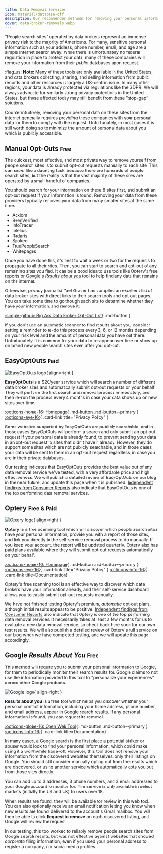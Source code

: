 ```yaml
---
title: Data Removal Services
icon: material/database-off
description: Our recommended methods for removing your personal information from data brokers and people search sites.
cover: data-broker-removals.webp
---
```


"People search sites" operated by data brokers represent an immense privacy risk to the majority of Americans. For many, sensitive personal information such as your address, phone number, email, and age are a simple internet search away. While there is unfortunately no federal regulation in place to protect your data, many of these companies will remove your information from their *public* databases upon request.

:flag_us: **Note:** Many of these tools are only available in the United States, and data brokers collecting, sharing, and selling information from public records and other resources is largely a US-centric issue. In many other regions, your data is already protected via regulations like the GDPR. We will always advocate for similarly strong privacy protections in the United States, but those affected today may still benefit from these "stop-gap" solutions.

Counterintuitively, removing your personal data on these sites from the internet generally requires *providing* these companies with your personal data for them to comply with the request. Unfortunately, in most cases it is still worth doing so to minimize the amount of personal data about you which is publicly accessible.

## Manual Opt-Outs <small>Free</small>

The quickest, most effective, and most private way to remove yourself from people search sites is to submit opt-out requests manually to each site. This can *seem* like a daunting task, because there are hundreds of people search sites, but the reality is that the vast majority of these sites are operated by a small handful of companies.

You should search for your information on these 8 sites first, and submit an opt-out request if your information is found. Removing your data from these providers typically removes your data from many smaller sites at the same time.

- Acxiom
- BeenVerified
- InfoTracer
- Intelius
- Radaris
- Spokeo
- TruePeopleSearch
- Whitepages

Once you have done this, it's best to wait a week or two for the requests to propagate to all their sites. Then, you can start to search and opt-out of any remaining sites you find. It can be a good idea to use tools like [Optery](#optery-free--paid)'s free reports or [Google's *Results about you*](#google-results-about-you-free) tool to help find any data that remains on the internet.

Otherwise, privacy journalist Yael Grauer has compiled an excellent list of data broker sites with direct links to their search tools and opt-out pages. You can take some time to go though each site to determine whether they have your information, and remove it:

[:simple-github: Big Ass Data Broker Opt-Out List](https://github.com/yaelwrites/Big-Ass-Data-Broker-Opt-Out-List){ .md-button }

If you don't use an automatic scanner to find results about you, consider setting a reminder to re-do this process every 3, 6, or 12 months depending on your risk level and the amount of personal data you have out there. Unfortunately, it is common for your data to re-appear over time or show up on brand new people search sites even after you opt-out.

## EasyOptOuts <small>Paid</small>

<div class="admonition recommendation" markdown>

![EasyOptOuts logo](assets/img/data-broker-removals/easyoptouts.svg){ align=right }

**EasyOptOuts** is a $20/year service which will search a number of different data broker sites and automatically submit opt-out requests on your behalf. They will perform the first search and removal process immediately, and then re-run the process every 4 months in case your data shows up on new sites over time.

[:octicons-home-16: Homepage](https://easyoptouts.com){ .md-button .md-button--primary }
[:octicons-eye-16:](https://easyoptouts.com/privacy){ .card-link title="Privacy Policy" }

</div>

Some websites supported by EasyOptOuts are publicly searchable, and in those cases EasyOptOuts will perform a search and only submit an opt-out request if your personal data is already found, to prevent sending your data in an opt-out request to sites that didn't have it already. However, they do support some sites which are not publicly searchable, and in those cases your data will be sent to them in an opt-out request regardless, in case you are in their private databases.

Our testing indicates that EasyOptOuts provides the best value out of any data removal service we've tested, with a very affordable price and high effectiveness. We will publish a detailed review of EasyOptOuts on our blog in the near future, and update this page when it is published. [Independent findings from Consumer Reports](https://discuss.privacyguides.net/t/consumer-reports-evaluating-people-search-site-removal-services/19948) also indicate that EasyOptOuts is one of the top performing data removal services.

## Optery <small>Free & Paid</small>

<div class="admonition recommendation" markdown>

![Optery logo](assets/img/data-broker-removals/optery.svg){ align=right }

**Optery** is a free scanning tool which will discover which people search sites have your personal information, provide you with a report of those sites, and link you directly to the self-service removal process to do manually. If you keep your account, the report will be updated quarterly. Optery also has paid plans available where they will submit opt-out requests automatically on your behalf.

[:octicons-home-16: Homepage](https://optery.com){ .md-button .md-button--primary }
[:octicons-eye-16:](https://optery.com/privacy-policy){ .card-link title="Privacy Policy" }
[:octicons-info-16:](https://help.optery.com){ .card-link title=Documentation}

</div>

Optery's free scanning tool is an effective way to discover which data brokers have your information already, and their self-service dashboard allows you to easily submit opt-out requests manually.

We have not finished testing Optery's premium, *automatic* opt-out plans, although initial results appear to be positive. [Independent findings from Consumer Reports](https://discuss.privacyguides.net/t/consumer-reports-evaluating-people-search-site-removal-services/19948) also indicate that Optery is one of the top performing data removal services. It necessarily takes at least a few months for us to evaluate a new data removal service, so check back here soon for our own test results. We will also publish a detailed review of Optery's full service on our blog when we have completed testing, and we will update this page accordingly.

## Google *Results About You* <small>Free</small>

This method will require you to submit your personal information to Google, for them to periodically monitor their search results for. Google claims to not use the information provided to this tool to "personalize your experiences" across other Google products.

<div class="admonition recommendation" markdown>

![Google logo](assets/img/data-broker-removals/google.svg){ align=right }

**Results about you** is a free tool which helps you discover whether your personal contact information, including your home address, phone number, and email address, appear in Google search results. If any personal information is found, you can request its removal.

[:octicons-globe-16: Open Web Tool](https://myactivity.google.com/results-about-you){ .md-button .md-button--primary }
[:octicons-info-16:](https://support.google.com/websearch/answer/12719076){ .card-link title=Documentation}

</div>

In many cases, a Google search is the first place a potential stalker or abuser would look to find your personal information, which could make using it a worthwhile trade-off. However, this tool does not remove your information from the discovered websites themselves, only their listings on Google. You should still consider manually opting out from the results which are discovered, or using another service which automatically opts you out from those sites directly.

You can add up to 3 addresses, 3 phone numbers, and 3 email addresses to your Google account to monitor for. The service is only available in select markets (initially the US and UK) to users over 18.

When results are found, they will be available for review in this web tool. You can also optionally receive an email notification letting you know when new results are found, delivered to the account's Gmail mailbox. You will then be able to click **Request to remove** on each discovered listing, and Google will review the request.

In our testing, this tool worked to reliably remove people search sites from Google search results, but was not effective against websites that showed *corporate* filing information, even if you used your personal address to register a company, nor social media profiles.
